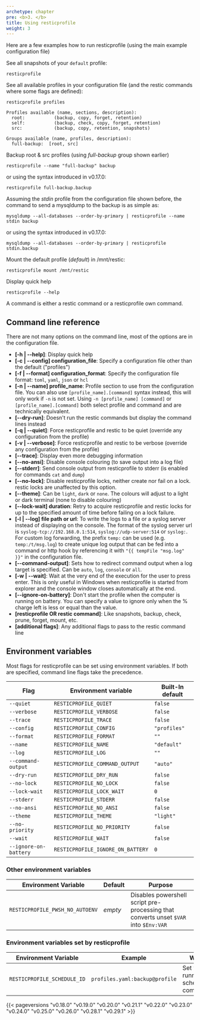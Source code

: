 ```yaml
---
archetype: chapter
pre: <b>3. </b>
title: Using resticprofile
weight: 3
---
```



Here are a few examples how to run resticprofile (using the main example configuration file)

See all snapshots of your `default` profile:

```shell
resticprofile
```

See all available profiles in your configuration file (and the restic commands where some flags are defined):

```shell
resticprofile profiles

Profiles available (name, sections, description):
  root:           (backup, copy, forget, retention)
  self:           (backup, check, copy, forget, retention)
  src:            (backup, copy, retention, snapshots)

Groups available (name, profiles, description):
  full-backup:  [root, src]

```

Backup root & src profiles (using _full-backup_ group shown earlier)

```shell
resticprofile --name "full-backup" backup
```
or using the syntax introduced in v0.17.0:

```shell
resticprofile full-backup.backup
```

Assuming the _stdin_ profile from the configuration file shown before, the command to send a mysqldump to the backup is as simple as:

```shell
mysqldump --all-databases --order-by-primary | resticprofile --name stdin backup
```
or using the syntax introduced in v0.17.0:

```shell
mysqldump --all-databases --order-by-primary | resticprofile stdin.backup
```

Mount the default profile (_default_) in /mnt/restic:

```shell
resticprofile mount /mnt/restic
```

Display quick help

```shell
resticprofile --help
```

A command is either a restic command or a resticprofile own command.


## Command line reference

There are not many options on the command line, most of the options are in the configuration file.

* **[-h | --help]**: Display quick help
* **[-c | --config] configuration_file**: Specify a configuration file other than the default ("profiles")
* **[-f | --format] configuration_format**: Specify the configuration file format: `toml`, `yaml`, `json` or `hcl`
* **[-n | --name] profile_name**: Profile section to use from the configuration file.
  You can also use `[profile_name].[command]` syntax instead, this will only work if `-n` is not set.
  Using `-n [profile_name] [command]` or `[profile_name].[command]` both select profile and command and are technically equivalent.
* **[--dry-run]**: Doesn't run the restic commands but display the command lines instead
* **[-q | --quiet]**: Force resticprofile and restic to be quiet (override any configuration from the profile)
* **[-v | --verbose]**: Force resticprofile and restic to be verbose (override any configuration from the profile)
* **[--trace]**: Display even more debugging information
* **[--no-ansi]**: Disable console colouring (to save output into a log file)
* **[--stderr]**: Send console output from resticprofile to stderr (is enabled for commands `cat` and `dump`)
* **[--no-lock]**: Disable resticprofile locks, neither create nor fail on a lock. restic locks are unaffected by this option.
* **[--theme]**: Can be `light`, `dark` or `none`. The colours will adjust to a 
light or dark terminal (none to disable colouring)
* **[--lock-wait] duration**: Retry to acquire resticprofile and restic locks for up to the specified amount of time before failing on a lock failure. 
* **[-l | --log] file path or url**: To write the logs to a file or a syslog server instead of displaying on the console. 
The format of the syslog server url is `syslog-tcp://192.168.0.1:514`, `syslog://udp-server:514` or `syslog:`.
For custom log forwarding, the prefix `temp:` can be used (e.g. `temp:/t/msg.log`) to create unique log output that can be fed 
into a command or http hook by referencing it with `"{{ tempFile "msg.log" }}"` in the configuration file.
* **[--command-output]**: Sets how to redirect command output when a log target is specified. Can be `auto`, `log`, `console` or `all`.
* **[-w | --wait]**: Wait at the very end of the execution for the user to press enter. 
This is only useful in Windows when resticprofile is started from explorer and the console window closes automatically at the end.
* **[--ignore-on-battery]**: Don't start the profile when the computer is running on battery. You can specify a value to ignore only when the % charge left is less or equal than the value.
* **[resticprofile OR restic command]**: Like snapshots, backup, check, prune, forget, mount, etc.
* **[additional flags]**: Any additional flags to pass to the restic command line

## Environment variables

Most flags for resticprofile can be set using environment variables. If both are specified, command line flags take the precedence.

| Flag                  | Environment variable              | Built-In default |
|-----------------------|-----------------------------------|------------------|
| `--quiet`             | `RESTICPROFILE_QUIET`             | `false`          |
| `--verbose`           | `RESTICPROFILE_VERBOSE`           | `false`          |
| `--trace`             | `RESTICPROFILE_TRACE`             | `false`          |
| `--config`            | `RESTICPROFILE_CONFIG`            | `"profiles"`     |
| `--format`            | `RESTICPROFILE_FORMAT`            | `""`             |
| `--name`              | `RESTICPROFILE_NAME`              | `"default"`      |
| `--log`               | `RESTICPROFILE_LOG`               | `""`             |
| `--command-output`    | `RESTICPROFILE_COMMAND_OUTPUT`    | `"auto"`         |
| `--dry-run`           | `RESTICPROFILE_DRY_RUN`           | `false`          |
| `--no-lock`           | `RESTICPROFILE_NO_LOCK`           | `false`          |
| `--lock-wait`         | `RESTICPROFILE_LOCK_WAIT`         | `0`              |
| `--stderr`            | `RESTICPROFILE_STDERR`            | `false`          |
| `--no-ansi`           | `RESTICPROFILE_NO_ANSI`           | `false`          |
| `--theme`             | `RESTICPROFILE_THEME`             | `"light"`        |
| `--no-priority`       | `RESTICPROFILE_NO_PRIORITY`       | `false`          |
| `--wait`              | `RESTICPROFILE_WAIT`              | `false`          |
| `--ignore-on-battery` | `RESTICPROFILE_IGNORE_ON_BATTERY` | `0`              |

### Other environment variables

| Environment Variable            | Default | Purpose                                                                              |
|---------------------------------|---------|--------------------------------------------------------------------------------------|
| `RESTICPROFILE_PWSH_NO_AUTOENV` | _empty_ | Disables powershell script pre-processing that converts unset `$VAR` into `$Env:VAR` |

### Environment variables set by resticprofile

| Environment Variable        | Example                        | When                                |
|-----------------------------|--------------------------------|-------------------------------------|
| `RESTICPROFILE_SCHEDULE_ID` | `profiles.yaml:backup@profile` | Set when running scheduled commands |

{{< pageversions "v0.18.0" "v0.19.0" "v0.20.0" "v0.21.1" "v0.22.0" "v0.23.0" "v0.24.0" "v0.25.0" "v0.26.0" "v0.28.1" "v0.29.1" >}}
